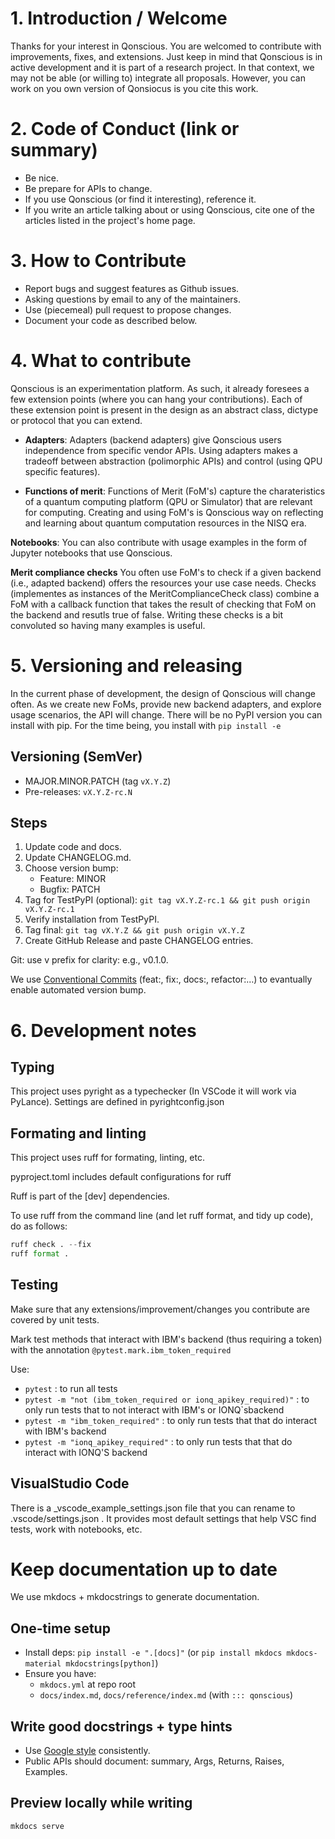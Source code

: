 # 1. Introduction / Welcome

Thanks for your interest in Qonscious. You are welcomed to contribute with improvements, fixes, and extensions. Just keep in mind that Qonscious is in active development and it is part of a research project. In that context, we may not be able (or willing to) integrate all proposals. However, you can work on you own version of Qonsiocus is you cite this work.  

# 2.	Code of Conduct (link or summary)

* Be nice.
* Be prepare for APIs to change. 
* If you use Qonscious (or find it interesting), reference it.
* If you write an article talking about or using Qonscious, cite one of the articles listed in the project's home page. 

# 3.	How to Contribute

* Report bugs and suggest features as Github issues.
* Asking questions by email to any of the maintainers.
* Use (piecemeal) pull request to propose changes.
* Document your code as described below.

# 4.    What to contribute

Qonscious is an experimentation platform. As such, it already foresees a few extension points (where you can hang your contributions). Each of these extension point is present in the design as an abstract class, dictype or protocol that you can extend. 

* **Adapters**: Adapters (backend adapters) give Qonscious users independence from specific vendor APIs. Using adapters makes a tradeoff between abstraction (polimorphic APIs) and control (using QPU specific features). 

* **Functions of merit**: Functions of Merit (FoM's) capture the charateristics of a quantum computing platform (QPU or Simulator) that are relevant for computing. Creating and using FoM's is Qonscious way on reflecting and learning about quantum computation resources in the NISQ era.

**Notebooks**: You can also contribute with usage examples in the form of Jupyter notebooks that use Qonscious. 

**Merit compliance checks** You often use FoM's to check if a given backend (i.e., adapted backend) offers the resources your use case needs. Checks (implementes as instances of the MeritComplianceCheck class) combine a FoM with a callback function that takes the result of checking that FoM on the backend and resutls true of false. Writing these checks is a bit convoluted so having many examples is useful.

# 5.    Versioning and releasing

In the current phase of development, the design of Qonscious will change often. As we create new FoMs, provide new backend adapters, and explore usage scenarios, the API will change. There will be no PyPI version you can install with pip. For the time being, you install with `pip install -e`

## Versioning (SemVer)
- MAJOR.MINOR.PATCH (tag `vX.Y.Z`)
- Pre-releases: `vX.Y.Z-rc.N`

## Steps
1. Update code and docs.
2. Update CHANGELOG.md.
3. Choose version bump:
   - Feature: MINOR
   - Bugfix: PATCH
4. Tag for TestPyPI (optional): `git tag vX.Y.Z-rc.1 && git push origin vX.Y.Z-rc.1`
5. Verify installation from TestPyPI.
6. Tag final: `git tag vX.Y.Z && git push origin vX.Y.Z`
7. Create GitHub Release and paste CHANGELOG entries.

Git: use v prefix for clarity: e.g., v0.1.0.

We use [Conventional Commits](https://www.conventionalcommits.org/en/v1.0.0/) (feat:, fix:, docs:, refactor:…) to evantually enable automated version bump.

# 6.	Development notes

## Typing

This project uses pyright as a typechecker (In VSCode it will work via PyLance). Settings are defined in pyrightconfig.json

## Formating and linting

This project uses ruff for formating, linting, etc.

pyproject.toml includes default configurations for ruff

Ruff is part of the [dev] dependencies.

To use ruff from the command line (and let ruff format, and tidy up code),  do as follows:

```python
ruff check . --fix
ruff format .
```

## Testing

Make sure that any extensions/improvement/changes you contribute are covered by unit tests.

Mark test methods that interact with IBM's backend (thus requiring a token) with the annotation `@pytest.mark.ibm_token_required`

Use:
* `pytest` : to run all tests
* `pytest -m "not (ibm_token_required or ionq_apikey_required)"` : to only run tests that to not interact with IBM's or IONQ`sbackend
* `pytest -m "ibm_token_required"` : to only run tests that that do interact with IBM's backend
* `pytest -m "ionq_apikey_required"` : to only run tests that that do interact with IONQ'S backend


## VisualStudio Code

There is a _vscode_example_settings.json file that you can rename to .vscode/settings.json . It provides most default settings that help VSC find tests, work with notebooks, etc. 

# Keep documentation up to date

We use mkdocs + mkdocstrings to generate documentation.

## One-time setup
- Install deps: `pip install -e ".[docs]"` (or `pip install mkdocs mkdocs-material mkdocstrings[python]`)
- Ensure you have:
  - `mkdocs.yml` at repo root
  - `docs/index.md`, `docs/reference/index.md` (with `::: qonscious`)

## Write good docstrings + type hints
- Use [Google style](https://sphinxcontrib-napoleon.readthedocs.io/en/latest/example_google.html) consistently.
- Public APIs should document: summary, Args, Returns, Raises, Examples.

## Preview locally while writing

```bash
mkdocs serve
```
